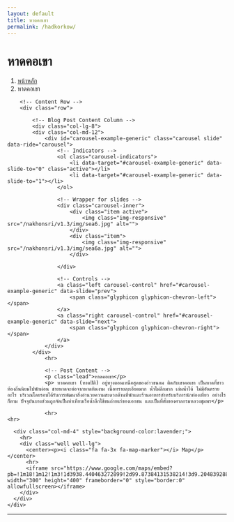 ```yaml
---
layout: default
title: หาดคอเขา
permalink: /hadkorkow/
---
```



<div class="container">
<!-- Page Heading/Breadcrumbs -->
  <div class="row">
            <div class="col-lg-12">
                <h1 class="page-header">หาดคอเขา
                </h1>
                <ol class="breadcrumb">
                    <li><a href="index.html">หน้าหลัก</a>
                    </li>
                    <li class="active">หาดคอเขา</li>
                </ol>
            </div>
        </div>
        <!-- /.row -->

        <!-- Content Row -->
        <div class="row">

            <!-- Blog Post Content Column -->
            <div class="col-lg-8">
            <div class="col-md-12">
                <div id="carousel-example-generic" class="carousel slide" data-ride="carousel">
                    <!-- Indicators -->
                    <ol class="carousel-indicators">
                        <li data-target="#carousel-example-generic" data-slide-to="0" class="active"></li>
                        <li data-target="#carousel-example-generic" data-slide-to="1"></li>
                    </ol>

                    <!-- Wrapper for slides -->
                    <div class="carousel-inner">
                        <div class="item active">
                            <img class="img-responsive" src="/nakhonsri/v1.3/img/sea6.jpg" alt="">
                        </div>
                        <div class="item">
                            <img class="img-responsive" src="/nakhonsri/v1.3/img/sea6a.jpg" alt="">
                        </div>

                    </div>

                    <!-- Controls -->
                    <a class="left carousel-control" href="#carousel-example-generic" data-slide="prev">
                        <span class="glyphicon glyphicon-chevron-left"></span>
                    </a>
                    <a class="right carousel-control" href="#carousel-example-generic" data-slide="next">
                        <span class="glyphicon glyphicon-chevron-right"></span>
                    </a>
                </div>
            </div>
                <hr>

                <!-- Post Content -->
                <p class="lead">หาดคอเขา</p>
                <p> หาดคอเขา (หาดปิติ) อยู่ทางตอนเหนือสุดของอ่าวขนอม ติดกับเขาคอเขา เป็นหาดที่ชาวท้องถิ่นนิยมไปพักผ่อน ชายหาดจะต่อจากหาดหินงาม เนื้อทรายละเอียดมาก น้ำไม่ลึกมาก เล่นน้ำได้ ไม่มีอันตรายอะไร บริเวณโดยรอบได้รับการพัฒนาสิ่งอำนวยความสะดวกด้านที่พักและร้านอาหารสำหรับบริการนักท่องเที่ยว อย่างไรก็ตาม ปัจจุบันบางส่วนถูกจัดเป็นท่าเทียบเรือน้ำลึกใช้ขนถ่ายแร่ของเอกชน และเป็นที่ตั้งของศาลกรมหลวงชุมพร</p>

                <hr>
    <hr>
  </div>

      <div class="col-md-4" style="background-color:lavender;">
        <hr>
        <div class="well well-lg">
          <center><p><i class="fa fa-3x fa-map-marker"></i> Map</p></center>
          <hr>
          <iframe src="https://www.google.com/maps/embed?pb=!1m18!1m12!1m3!1d3938.440463272899!2d99.87384131538214!3d9.204839288743136!2m3!1f0!2f0!3f0!3m2!1i1024!2i768!4f13.1!3m3!1m2!1s0x30547d1467e80e9d%3A0x5a0395432ab4c666!2z4Lir4Liy4LiU4LiE4Lit4LmA4LiC4Liy!5e0!3m2!1sth!2sth!4v1455013596377" width="300" height="400" frameborder="0" style="border:0" allowfullscreen></iframe>
        </div>
      </div>
    </div>
  </div>
<!-- /.row -->
<hr>
